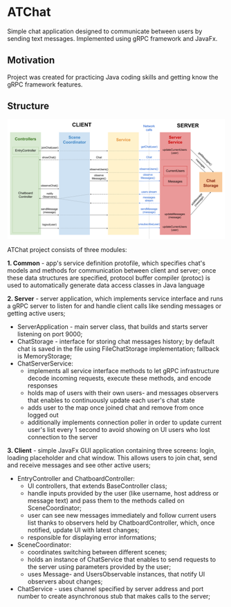 # ATChat
Simple chat application designed to communicate between users by sending text messages. Implemented using gRPC framework and JavaFx.

## Motivation
Project was created for practicing Java coding skills and getting know the gRPC framework features.

## Structure
![](images/atchat_diagram.png)


ATChat project consists of three modules:

**1. Common** - app's service definition protofile, which specifies chat's models and methods for communication between client and server; once these data structures are specified, protocol buffer compiler (protoc) is used to automatically generate data access classes in Java language

**2. Server** - server application, which implements service interface and runs a gRPC server to listen for and handle client calls like 			 sending messages or getting active users;
   * ServerApplication - main server class, that builds and starts server listening on port 9000;
   * ChatStorage - interface for storing chat messages history; by default chat is saved in the file using FileChatStorage implementation; fallback is MemoryStorage;
   * ChatServerService:
     - implements all service interface methods to let gRPC infrastructure decode incoming requests, execute these methods, and encode 				  responses
     - holds map of users with their own users- and messages observers that enables to continuously update each user's chat state
     - adds user to the map once joined chat and remove from once logged out
     - additionally implements connection poller in order to update current user's list every 1 second to avoid showing on UI users who 				 lost connection to the server

**3. Client** - simple JavaFx GUI application containing three screens: login, loading placeholder and chat window. This allows users to join chat, send and receive messages and see other active users;
* EntryController and ChatboardController:
  - UI controllers, that extends BaseController class;
  - handle inputs provided by the user (like username, host address or message text) and pass them to the methods called on SceneCoordinator;
  - user can see new messages immediately and follow current users list thanks to observers held by ChatboardController, which, once notified, update UI with latest changes;
  - responsible for displaying error informations;
* SceneCoordinator:
  - coordinates switching between different scenes; 
  - holds an instance of ChatService that enables to send requests to the server using parameters provided by the user; 
  - uses Message- and UsersObservable instances, that notify UI observers about changes;
* ChatService - uses channel specified by server address and port number to create asynchronous stub that makes calls to the server;
